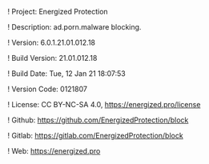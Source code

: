 ! Project: Energized Protection

! Description: ad.porn.malware blocking.

! Version: 6.0.1.21.01.012.18

! Build Version: 21.01.012.18

! Build Date: Tue, 12 Jan 21 18:07:53

! Version Code: 0121807

! License: CC BY-NC-SA 4.0, https://energized.pro/license

! Github: https://github.com/EnergizedProtection/block

! Gitlab: https://gitlab.com/EnergizedProtection/block


! Web: https://energized.pro
